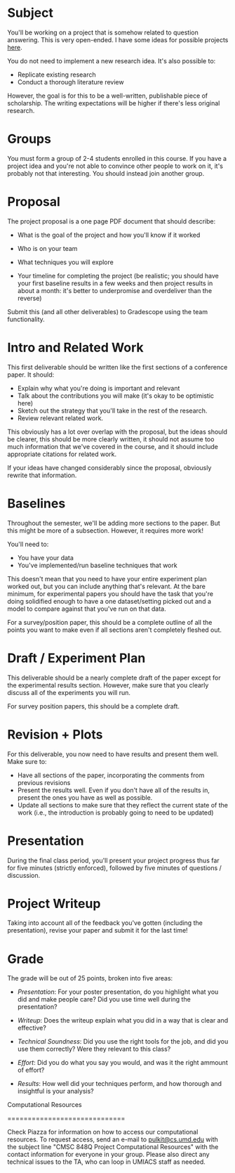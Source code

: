 Subject
==================

You'll be working on a project that is somehow related to question
answering.  This is very open-ended.  I have some ideas for possible
projects [here](https://docs.google.com/document/d/10PbaxRJ3PpU37vSOWbvP7y4cIjX1p2m2yIwC_cYIqOg/edit?usp=sharing). 

You do not need to implement a new research idea.  It's also possible
to:
* Replicate existing research
* Conduct a thorough literature review

However, the goal is for this to be a well-written, publishable piece
of scholarship.  The writing expectations will be higher if there's
less original research.

Groups
==================

You must form a group of 2-4 students enrolled in this course.  If you
have a project idea and you're not able to convince other people to
work on it, it's probably not that interesting.  You should instead
join another group.

Proposal
==================

The project proposal is a one page PDF document that should describe:

* What is the goal of the project and how you'll know if it worked

* Who is on your team

* What techniques you will explore 

* Your timeline for completing the project (be realistic; you should
  have your first baseline results in a few weeks and then project
  results in about a month: it's better to underpromise and
  overdeliver than the reverse)

Submit this (and all other deliverables) to Gradescope using the team
functionality.

Intro and Related Work
======================

This first deliverable should be written like the first sections of a
conference paper.  It should:

* Explain why what you're doing is important and relevant
* Talk about the contributions you will make (it's okay to be
optimistic here)
* Sketch out the strategy that you'll take in the rest of the
research.
* Review relevant related work.

This obviously has a lot over overlap with the proposal, but the ideas
should be clearer, this should be more clearly written, it should not
assume too much information that we've covered in the course, and it
should include appropriate citations for related work.

If your ideas have changed considerably since the proposal, obviously
rewrite that information.

Baselines
=========================

Throughout the semester, we'll be adding more sections to the paper.
But this might be more of a subsection.  However, it requires more
work!

You'll need to: 
* You have your data
* You've implemented/run baseline techniques that work

This doesn't mean that you need to have your entire experiment plan worked out, but you can include anything that's relevant.  At the bare minimum, for experimental papers you should have the task that you're doing solidified enough to have a one dataset/setting picked out and a model to compare against that you've run on that data.

For a survey/position paper, this should be a complete outline of all the points you want to make even if all sections aren't completely fleshed out.

Draft / Experiment Plan
========================

This deliverable should be a nearly complete draft of the paper except
for the experimental results section.  However, make sure that you
clearly discuss all of the experiments you will run.

For survey position papers, this should be a complete draft.

Revision + Plots
=========================
For this deliverable, you now need to have results and present them well.  Make sure to:
* Have all sections of the paper, incorporating the comments from previous revisions
* Present the results well.  Even if you don't have all of the results in, present the ones you have as well as possible.
* Update all sections to make sure that they reflect the current state of the work (i.e., the introduction is probably going to need to be updated)

Presentation
======================

During the final class period, you'll present your project progress thus far for five minutes (strictly enforced), followed by five minutes of questions / discussion.

Project Writeup
======================

Taking into account all of the feedback you've gotten (including the presentation), revise your
paper and submit it for the last time!

Grade
======================

The grade will be out of 25 points, broken into five areas:

* _Presentation_: For your poster presentation, do you highlight what
  you did and make people care?  Did you use time well during the
  presentation?

* _Writeup_: Does the writeup explain what you did in a way that is
  clear and effective?

* _Technical Soundness_: Did you use the right tools for the job, and
  did you use them correctly?  Were they relevant to this class?

* _Effort_: Did you do what you say you would, and was it the right
  ammount of effort?

* _Results_:  How well did your techniques perform, and how thorough and insightful is your analysis?

Computational Resources

=============================

Check Piazza for information on how to access our computational
resources.  To request access, send an e-mail to pulkit@cs.umd.edu
with the subject line "CMSC 848Q Project Computational Resources" with
the contact information for everyone in your group.  Please also
direct any technical issues to the TA, who can loop in UMIACS staff as
needed.
